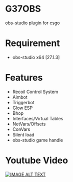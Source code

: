 # G37OBS
obs-studio plugin for csgo

# Requirement
* obs-studio x64 [27.1.3]

# Features
* Recoil Control System
* Aimbot
* Triggerbot
* Glow ESP
* Bhop
* Interfaces/Virtual Tables
* NetVars/Offsets
* ConVars
* Silent load
* obs-studio game handle

# Youtube Video
[![IMAGE ALT TEXT](https://i.ytimg.com/vi/HlUdNrAy_pc/maxresdefault.jpg)](https://www.youtube.com/watch?v=HlUdNrAy_pc "G37OBS - LANHACK - OBS plugin")

